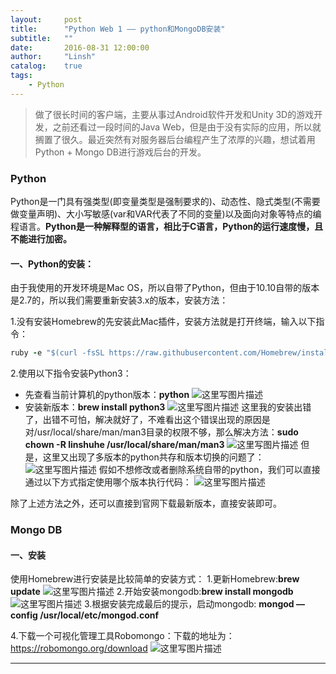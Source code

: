 ```yaml
---
layout:		post
title:		"Python Web 1 —— python和MongoDB安装"
subtitle:	""
date:       2016-08-31 12:00:00
author:		"Linsh"
catalog:	true
tags:
    - Python
---
```


> 做了很长时间的客户端，主要从事过Android软件开发和Unity 3D的游戏开发，之前还看过一段时间的Java Web，但是由于没有实际的应用，所以就搁置了很久。最近突然有对服务器后台编程产生了浓厚的兴趣，想试着用Python + Mongo DB进行游戏后台的开发。

### Python
Python是一门具有强类型(即变量类型是强制要求的)、动态性、隐式类型(不需要做变量声明)、大小写敏感(var和VAR代表了不同的变量)以及面向对象等特点的编程语言。**Python是一种解释型的语言，相比于C语言，Python的运行速度慢，且不能进行加密。**


#### 一、Python的安装：
由于我使用的开发环境是Mac OS，所以自带了Python，但由于10.10自带的版本是2.7的，所以我们需要重新安装3.x的版本，安装方法：

 1.没有安装Homebrew的先安装此Mac插件，安装方法就是打开终端，输入以下指令：
```ruby
ruby -e "$(curl -fsSL https://raw.githubusercontent.com/Homebrew/install/master/install)"
```
2.使用以下指令安装Python3：

- 先查看当前计算机的python版本：**python**
![这里写图片描述](http://img.blog.csdn.net/20160611163033678)
- 安装新版本：**brew install python3**
![这里写图片描述](http://img.blog.csdn.net/20160611163202196)
这里我的安装出错了，出错不可怕，解决就好了，不难看出这个错误出现的原因是对/usr/local/share/man/man3目录的权限不够，那么解决方法：**sudo chown -R linshuhe /usr/local/share/man/man3**
![这里写图片描述](http://img.blog.csdn.net/20160611172025531)
但是，这里又出现了多版本的python共存和版本切换的问题了：
![这里写图片描述](http://img.blog.csdn.net/20160611172635305)
假如不想修改或者删除系统自带的python，我们可以直接通过以下方式指定使用哪个版本执行代码：
![这里写图片描述](http://img.blog.csdn.net/20160611173455348)

除了上述方法之外，还可以直接到官网下载最新版本，直接安装即可。


### Mongo DB
#### 一、安装
使用Homebrew进行安装是比较简单的安装方式：
1.更新Homebrew:**brew update**
![这里写图片描述](http://img.blog.csdn.net/20160610091546638)
2.开始安装mongodb:**brew install mongodb**
![这里写图片描述](http://img.blog.csdn.net/20160610091527985)
3.根据安装完成最后的提示，启动mongodb:
**mongod —config /usr/local/etc/mongod.conf**

4.下载一个可视化管理工具Robomongo：下载的地址为：
https://robomongo.org/download
![这里写图片描述](http://img.blog.csdn.net/20160610091457232)
____